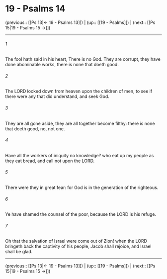 # 19 - Psalms 14

(previous:: [[Ps 13|← 19 - Psalms 13]]) | (up:: [[19 - Psalms]]) | (next:: [[Ps 15|19 - Psalms 15 →]])

***


###### 1 
The fool hath said in his heart, There is no God. They are corrupt, they have done abominable works, there is none that doeth good. 

###### 2 
The LORD looked down from heaven upon the children of men, to see if there were any that did understand, and seek God. 

###### 3 
They are all gone aside, they are all together become filthy: there is none that doeth good, no, not one. 

###### 4 
Have all the workers of iniquity no knowledge? who eat up my people as they eat bread, and call not upon the LORD. 

###### 5 
There were they in great fear: for God is in the generation of the righteous. 

###### 6 
Ye have shamed the counsel of the poor, because the LORD is his refuge. 

###### 7 
Oh that the salvation of Israel were come out of Zion! when the LORD bringeth back the captivity of his people, Jacob shall rejoice, and Israel shall be glad.

***

(previous:: [[Ps 13|← 19 - Psalms 13]]) | (up:: [[19 - Psalms]]) | (next:: [[Ps 15|19 - Psalms 15 →]])
